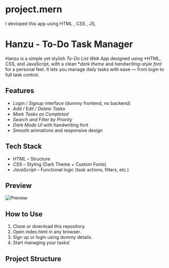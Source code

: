 # project.mern
I devloped this app using HTML , CSS , JS, 
# Hanzu - To-Do Task Manager

Hanzu is a simple yet stylish *To-Do List Web App* designed using *HTML, CSS, and JavaScript, with a clean **dark theme* and *handwriting-style font* for a personal feel. It lets you manage daily tasks with ease — from login to full task control.

##  Features

-  *Login / Signup* interface (dummy frontend, no backend)
-  *Add / Edit / Delete Tasks*
-  *Mark Tasks as Completed*
-  *Search and Filter by Priority*
-  *Dark Mode UI* with handwriting font
-  Smooth animations and responsive design

##  Tech Stack

- *HTML* – Structure
- *CSS* – Styling (Dark Theme + Custom Fonts)
- *JavaScript* – Functional logic (task actions, filters, etc.)

##  Preview

![Preview](preview.png) 
##  How to Use

1. Clone or download this repository.
2. Open index.html in any browser.
3. Sign up or login using dummy details.
4. Start managing your tasks!

##  Project Structure
